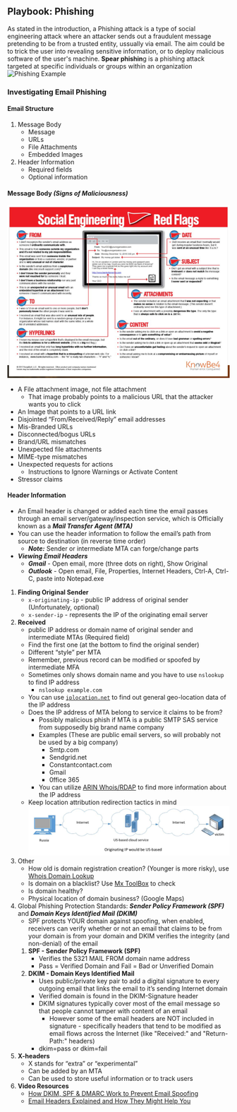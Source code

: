 ## Playbook: Phishing
As stated in the introduction, a Phishing attack is a type of social engineering attack where an attacker sends out a fraudulent message pretending to be from a trusted entity, ussually via email. The aim could be to trick the user into revealing sensitive information, or to deploy malicious software of the user's machine. **Spear phishin**g is a phishing attack targeted at specific individuals or groups within an organization
![Phishing Example](https://www.ieyenews.com/wp-content/uploads/2021/03/diagram-phishing-attack.png)

### Investigating Email Phishing

#### **Email Structure**
1. Message Body
   - Message
   - URLs
   - File Attachments
   - Embedded Images
1. Header Information
   - Required fields
   - Optional information

#### **Message Body** *(Signs of Maliciousness)*
![Social Engineering Red Flags](./img/phishing/red_flags.png)  
- A File attachment image, not file attachment 
  - That image probably points to a malicious URL that the attacker wants you to click
- An Image that points to a URL link
- Disjointed “From/Received/Reply” email addresses 
- Mis-Branded URLs 
- Disconnected/bogus URLs
- Brand/URL mismatches
- Unexpected file attachments
- MIME-type mismatches
- Unexpected requests for actions
  - Instructions to Ignore Warnings or Activate Content
- Stressor claims

#### **Header Information**
- An Email header is changed or added each time the email passes through an email server/gateway/inspection service, which is Officially known as a ***Mail Transfer Agent (MTA)***
- You can use the header information to follow the email’s path from source to destination (in reverse time order)
  - ***Note:*** Sender or intermediate MTA can forge/change parts
- ***Viewing Email Headers***
  - ***Gmail*** - Open email, more (three dots on right), Show Original
  - ***Outlook*** - Open email, File, Properties, Internet Headers, Ctrl-A, Ctrl-C, paste into Notepad.exe

1. **Finding Original Sender**
   - `x-originating-ip` - public IP address of original sender (Unfortunately, optional)
   - `x-sender-ip` - represents the IP of the originating email server
1. **Received**
   - public IP address or domain name of original sender and intermediate MTAs (Required field)
   - Find the first one (at the bottom to find the original sender)
   - Different “style” per MTA
   - Remember, previous record can be modified or spoofed by intermediate MFA
   - Sometimes only shows domain name and you have to use `nslookup` to find IP address
      - `nslookup example.com`
   - You can use [`iplocation.net`](https://www.iplocation.net/) to find out general geo-location data of the IP address
   - Does the IP address of MTA belong to service it claims to be from?
      - Possibly malicious phish if MTA is a public SMTP SAS service from supposedly big brand name company
      - Examples (These are public email servers, so will probably not be used by a big company)
        - Smtp.com
        - Sendgrid.net
        - Constantcontact.com
        - Gmail
        - 0ffice 365
      - You can utilize [ARIN Whois/RDAP](https://search.arin.net/rdap/) to find more information about the IP address
   - Keep location attribution redirection tactics in mind  
   ![Email Attribution](./img/phishing/attribution.png)
1. Other
   - How old is domain registration creation? (Younger is more risky), use [Whois Domain Lookup](https://www.whois.com/whois/)
   - Is domain on a blacklist? Use [Mx ToolBox](https://mxtoolbox.com/blacklists.aspx) to check
   - Is domain healthy? 
   - Physical location of domain business? (Google Maps)
1. Global Phishing Protection Standards: ***Sender Policy Framework (SPF)*** and ***Domain Keys Identified Mail (DKIM)*** 
   - SPF protects YOUR domain against spoofing, when enabled, receivers can verify whether or not an email that claims to be from your domain is from your domain and DKIM verifies the integrity (and non-denial) of the email
   1. **SPF - Sender Policy Framework (SPF)**
      - Verifies the 5321 MAIL FROM domain name address
      - Pass = Verified Domain and Fail = Bad or Unverified Domain
   1. **DKIM - Domain Keys Identified Mail**
      - Uses public/private key pair to add a digital signature to every outgoing email that links the email to it’s sending Internet domain
      - Verified domain is found in the DKIM-Signature header
      - DKIM signatures typically cover most of the email message so that people cannot tamper with content of an email
        - However some of the email headers are NOT included in signature - specifically headers that tend to be modified as email flows across the Internet (like "Received:" and "Return-Path:" headers)
      - dkim=pass or dkim=fail
1. **X-headers**
   - X stands for “extra” or “experimental”
   - Can be added by an MTA
   - Can be used to store useful information or to track users
1. **Video Resources**
   - [How DKIM, SPF & DMARC Work to Prevent Email Spoofing](https://www.youtube.com/watch?v=KJM8IdP27cQ&ab_channel=MDaemonTechnologies)
   - [Email Headers Explained and How They Might Help You](https://www.youtube.com/watch?v=YSIs1M91uS8&ab_channel=AskLeo%21)

